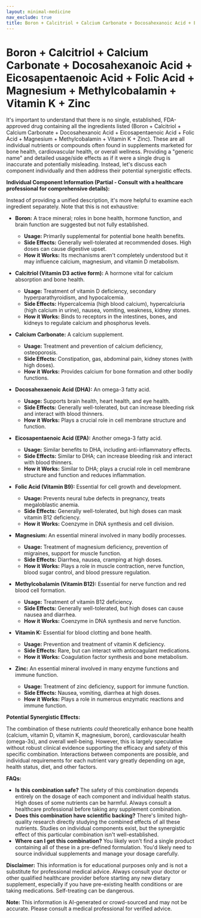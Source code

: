 ```yaml
---
layout: minimal-medicine
nav_exclude: true
title: Boron + Calcitriol + Calcium Carbonate + Docosahexanoic Acid + Eicosapentaenoic Acid + Folic Acid + Magnesium + Methylcobalamin + Vitamin K + Zinc
---
```


# Boron + Calcitriol + Calcium Carbonate + Docosahexanoic Acid + Eicosapentaenoic Acid + Folic Acid + Magnesium + Methylcobalamin + Vitamin K + Zinc

It's important to understand that there is no single, established, FDA-approved drug containing all the ingredients listed (Boron + Calcitriol + Calcium Carbonate + Docosahexanoic Acid + Eicosapentaenoic Acid + Folic Acid + Magnesium + Methylcobalamin + Vitamin K + Zinc).  These are all individual nutrients or compounds often found in supplements marketed for bone health, cardiovascular health, or overall wellness.  Providing a "generic name" and detailed usage/side effects as if it were a single drug is inaccurate and potentially misleading.  Instead, let's discuss each component individually and then address their potential synergistic effects.

**Individual Component Information (Partial - Consult with a healthcare professional for comprehensive details):**

Instead of providing a unified description, it's more helpful to examine each ingredient separately.  Note that this is not exhaustive:


* **Boron:**  A trace mineral; roles in bone health, hormone function, and brain function are suggested but not fully established.
    * **Usage:** Primarily supplemental for potential bone health benefits.
    * **Side Effects:** Generally well-tolerated at recommended doses.  High doses can cause digestive upset.
    * **How it Works:**  Its mechanisms aren't completely understood but it may influence calcium, magnesium, and vitamin D metabolism.

* **Calcitriol (Vitamin D3 active form):** A hormone vital for calcium absorption and bone health.
    * **Usage:** Treatment of vitamin D deficiency, secondary hyperparathyroidism, and hypocalcemia.
    * **Side Effects:** Hypercalcemia (high blood calcium), hypercalciuria (high calcium in urine), nausea, vomiting, weakness, kidney stones.
    * **How it Works:**  Binds to receptors in the intestines, bones, and kidneys to regulate calcium and phosphorus levels.

* **Calcium Carbonate:** A calcium supplement.
    * **Usage:** Treatment and prevention of calcium deficiency, osteoporosis.
    * **Side Effects:** Constipation, gas, abdominal pain, kidney stones (with high doses).
    * **How it Works:** Provides calcium for bone formation and other bodily functions.

* **Docosahexaenoic Acid (DHA):** An omega-3 fatty acid.
    * **Usage:**  Supports brain health, heart health, and eye health.
    * **Side Effects:**  Generally well-tolerated, but can increase bleeding risk and interact with blood thinners.
    * **How it Works:**  Plays a crucial role in cell membrane structure and function.

* **Eicosapentaenoic Acid (EPA):** Another omega-3 fatty acid.
    * **Usage:**  Similar benefits to DHA, including anti-inflammatory effects.
    * **Side Effects:** Similar to DHA; can increase bleeding risk and interact with blood thinners.
    * **How it Works:**  Similar to DHA; plays a crucial role in cell membrane structure and function and reduces inflammation.


* **Folic Acid (Vitamin B9):**  Essential for cell growth and development.
    * **Usage:** Prevents neural tube defects in pregnancy, treats megaloblastic anemia.
    * **Side Effects:** Generally well-tolerated, but high doses can mask vitamin B12 deficiency.
    * **How it Works:**  Coenzyme in DNA synthesis and cell division.

* **Magnesium:**  An essential mineral involved in many bodily processes.
    * **Usage:**  Treatment of magnesium deficiency, prevention of migraines, support for muscle function.
    * **Side Effects:** Diarrhea, nausea, cramping at high doses.
    * **How it Works:**  Plays a role in muscle contraction, nerve function, blood sugar control, and blood pressure regulation.

* **Methylcobalamin (Vitamin B12):**  Essential for nerve function and red blood cell formation.
    * **Usage:** Treatment of vitamin B12 deficiency.
    * **Side Effects:** Generally well-tolerated, but high doses can cause nausea and diarrhea.
    * **How it Works:**  Coenzyme in DNA synthesis and nerve function.

* **Vitamin K:**  Essential for blood clotting and bone health.
    * **Usage:** Prevention and treatment of vitamin K deficiency.
    * **Side Effects:**  Rare, but can interact with anticoagulant medications.
    * **How it Works:**  Coagulation factor synthesis and bone metabolism.

* **Zinc:**  An essential mineral involved in many enzyme functions and immune function.
    * **Usage:** Treatment of zinc deficiency, support for immune function.
    * **Side Effects:**  Nausea, vomiting, diarrhea at high doses.
    * **How it Works:**  Plays a role in numerous enzymatic reactions and immune function.


**Potential Synergistic Effects:**

The combination of these nutrients *could* theoretically enhance bone health (calcium, vitamin D, vitamin K, magnesium, boron), cardiovascular health (omega-3s), and overall well-being. However, this is largely speculative without robust clinical evidence supporting the efficacy and safety of this specific combination.  Interactions between components are possible, and individual requirements for each nutrient vary greatly depending on age, health status, diet, and other factors.


**FAQs:**

* **Is this combination safe?**  The safety of this combination depends entirely on the dosage of each component and individual health status.  High doses of some nutrients can be harmful.  Always consult a healthcare professional before taking any supplement combination.
* **Does this combination have scientific backing?** There's limited high-quality research directly studying the combined effects of all these nutrients.  Studies on individual components exist, but the synergistic effect of this particular combination isn't well-established.
* **Where can I get this combination?**  You likely won't find a single product containing all of these in a pre-defined formulation.  You'd likely need to source individual supplements and manage your dosage carefully.


**Disclaimer:** This information is for educational purposes only and is not a substitute for professional medical advice. Always consult your doctor or other qualified healthcare provider before starting any new dietary supplement, especially if you have pre-existing health conditions or are taking medications.  Self-treating can be dangerous.


**Note:** This information is AI-generated or crowd-sourced and may not be accurate. Please consult a medical professional for verified advice.